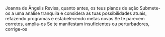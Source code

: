 Joanna de Ângelis
Revisa, quanto antes, os teus planos de ação
Submete-os a uma análise tranquila e considera as tuas possibilidades atuais, refazendo programas e estabelecendo metas novas Se te parecem corretos, amplia-os Se te manifestam insuficientes ou perturbadores, corrige-os
